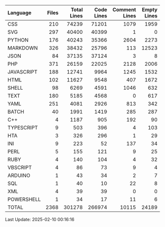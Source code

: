 | Language   |   Files |   Total Lines |   Code Lines |   Comment Lines |   Empty Lines |
|:-----------|--------:|--------------:|-------------:|----------------:|--------------:|
| CSS        |     210 |         74239 |        71201 |            1079 |          1959 |
| SVG        |     297 |         40400 |        40399 |               1 |             0 |
| PYTHON     |     176 |         40243 |        35366 |            2604 |          2273 |
| MARKDOWN   |     326 |         38432 |        25796 |             113 |         12523 |
| JSON       |      84 |         37135 |        37124 |               3 |             8 |
| PHP        |     371 |         26159 |        22025 |            2128 |          2006 |
| JAVASCRIPT |     188 |         12741 |         9964 |            1245 |          1532 |
| HTML       |     102 |         11627 |         9548 |             407 |          1672 |
| SHELL      |      98 |          6269 |         4591 |            1046 |           632 |
| TEXT       |     180 |          5185 |         4568 |               0 |           617 |
| YAML       |     251 |          4081 |         2926 |             813 |           342 |
| BATCH      |      40 |          1991 |         1419 |             285 |           287 |
| C++        |       4 |          1187 |          905 |             192 |            90 |
| TYPESCRIPT |       9 |           503 |          396 |               4 |           103 |
| HTA        |       3 |           326 |          296 |               1 |            29 |
| INI        |       9 |           223 |           52 |             137 |            34 |
| PERL       |       5 |           155 |          121 |               9 |            25 |
| RUBY       |       4 |           140 |          104 |               4 |            32 |
| VBSCRIPT   |       4 |            86 |           73 |               9 |             4 |
| ARDUINO    |       1 |            43 |           34 |               2 |             7 |
| SQL        |       1 |            40 |           10 |              22 |             8 |
| XML        |       4 |            39 |           39 |               0 |             0 |
| POWERSHELL |       1 |            34 |           17 |              11 |             6 |
| TOTAL      |    2368 |        301278 |       266974 |           10115 |         24189 |

Last Update: 2025-02-10 00:16:16